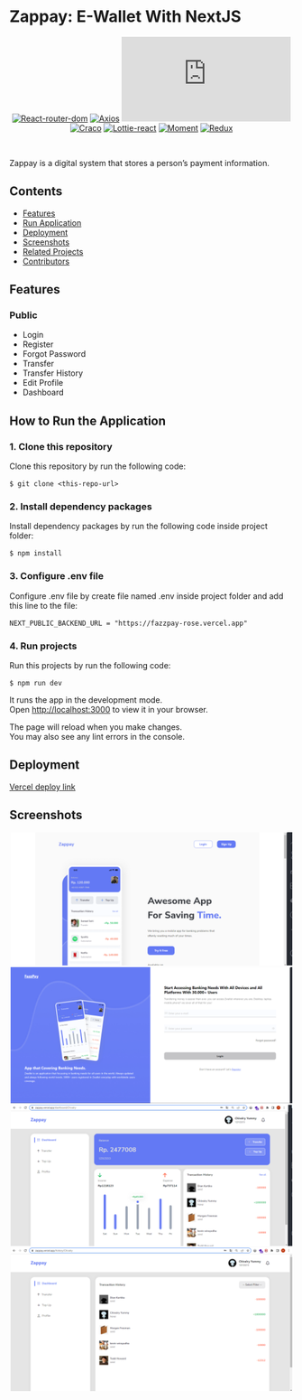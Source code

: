 # Zappay: E-Wallet With NextJS

<div align="center">

[![React-router-dom](https://img.shields.io/npm/v/react-router-dom?label=react-router-dom)](https://www.npmjs.com/package/react-router-dom)
[![Axios](https://img.shields.io/npm/v/axios?label=axios)](https://www.npmjs.com/package/axios)
[![Chart.js](https://img.shields.io/npm/v/chart.js?label=chart.js)](https://www.npmjs.com/package/chart.js)
[![Craco](https://img.shields.io/npm/v/craco?label=craco)](https://www.npmjs.com/package/craco)
[![Lottie-react](https://img.shields.io/npm/v/lottie-react?label=lottie-react)](https://www.npmjs.com/package/lottie-react)
[![Moment](https://img.shields.io/npm/v/moment?label=moment)](https://www.npmjs.com/package/moment)
[![Redux](https://img.shields.io/npm/v/redux?label=redux)](https://www.npmjs.com/package/redux)

<br/>

</div>

Zappay is a digital system that stores a person’s payment information.

## Contents

- [Features](#features)
- [Run Application](#how-to-run-the-application)
- [Deployment](#deployment)
- [Screenshots](#screenshots)
- [Related Projects](#related-projects)
- [Contributors](#contributors)

## Features

### Public

- Login
- Register
- Forgot Password
- Transfer
- Transfer History
- Edit Profile
- Dashboard

## How to Run the Application

### 1. Clone this repository

Clone this repository by run the following code:

```
$ git clone <this-repo-url>
```

### 2. Install dependency packages

Install dependency packages by run the following code inside project folder:

```
$ npm install
```

### 3. Configure .env file

Configure .env file by create file named .env inside project folder and add this line to the file:

```
NEXT_PUBLIC_BACKEND_URL = "https://fazzpay-rose.vercel.app"
```

### 4. Run projects

Run this projects by run the following code:

```
$ npm run dev
```

It runs the app in the development mode.\
Open [http://localhost:3000](http://localhost:3000) to view it in your browser.

The page will reload when you make changes.\
You may also see any lint errors in the console.

## Deployment

[Vercel deploy link](https://zwallet-next.vercel.app/)

## Screenshots

<div align="center">
<img width="500" src="https://raw.githubusercontent.com/Rama-z/zappay/main/public/images/landingpage.png" alt="Landing page">

<img width="500" src="https://raw.githubusercontent.com/Rama-z/zappay/main/public/images/login.png" alt="Login page">

<img width="500" src="https://raw.githubusercontent.com/Rama-z/zappay/main/public/images/dashboard.png" alt="Dashboard">

<img width="500" src="https://raw.githubusercontent.com/Rama-z/zappay/main/public/images/history.png" alt="Transfer history">
</div>
